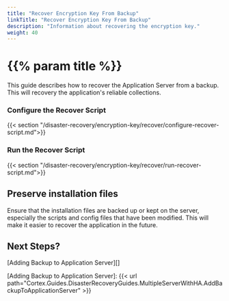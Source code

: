 ```yaml
---
title: "Recover Encryption Key From Backup"
linkTitle: "Recover Encryption Key From Backup"
description: "Information about recovering the encryption key."
weight: 40
---
```


# {{% param title %}}

This guide describes how to recover the Application Server from a backup. This will recovery the application's reliable collections.

### Configure the Recover Script

{{< section "/disaster-recovery/encryption-key/recover/configure-recover-script.md">}}

### Run the Recover Script

{{< section "/disaster-recovery/encryption-key/recover/run-recover-script.md">}}

## Preserve installation files

Ensure that the installation files are backed up or kept on the server, especially the scripts and config files that have been modified. This will make it easier to recover the application in the future.

## Next Steps?

[Adding Backup to Application Server][]

[Adding Backup to Application Server]: {{< url path="Cortex.Guides.DisasterRecoveryGuides.MultipleServerWithHA.AddBackupToApplicationServer" >}}